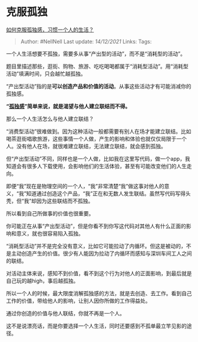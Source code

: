 # 克服孤独
[如何克服孤独感，习惯一个人的生活？](https://www.zhihu.com/question/296898800/answer/2268747553)

> Author: #NellNell
Last update: *14/12/2021*
Links:
Tags:

一个人生活想要不孤独，需要多从事“产出型的活动”，而不是“消耗型的活动”。

题目里描述那些，逛街、购物、旅游、吃吃喝喝都属于“消耗型活动”。用“消耗型活动”填满时间，只会越忙越孤独。

“产出型活动”指的是**可以创造产品和价值的活动**。从事这些活动才有可能消减你的孤独感。

**“[孤独感](https://www.zhihu.com/search?q=%E5%AD%A4%E7%8B%AC%E6%84%9F&search_source=Entity&hybrid_search_source=Entity&hybrid_search_extra=%7B%22sourceType%22%3A%22answer%22%2C%22sourceId%22%3A2268747553%7D)”简单来说，就是渴望与他人建立联结而不得。**

那么一个人生活怎么与他人建立联结？

“消费型活动”很难做到。因为这种活动一般都需要有别人在场才能建立联结。比如喝茶逛街唱歌旅游，这些事情一个人做，产生的影响和体验也就仅仅局限于一个人。没有他人在场，就很难建立联结，无法建立联结，就会感到孤独。

但“产出型活动”不同，同样也是一个人做，比如我在这里写代码，做一个app，我知道会有很多人下载使用，会影响他们的生活体验，甚至有可能改变他们的人生走向。

即便“我”现在是物理空间的一个人，“我”非常清楚“我”做这事对他人的意义，“我”知道通过创造这个产品，“我”正在和无数人发生联结。虽然写代码写得头秃，但“我”却因为这些联结而不孤独。

所以看到自己所做事的价值也很重要。

你可能正在从事“产出型活动”，但是你看不到你写这代码对其他人有什么正面的影响和意义，就也很容易陷入孤独。

“消耗型活动”并不是完全没有意义，比如它可能拉动了内循环。但这是被动的，不是主动创造产生的价值。很少有人能因为拉动了内循环而感知与深圳车间工人之间的联结。

对活动主体来说，感知不到价值，看不到这个行为对他人的正面影响，到最后就是自己玩的越high，事后越孤独。

所以一个人的时候，最大限度消解孤独感的方法，就是去创造、去工作。看到自己工作的价值，带给他人的影响，让别人因你所做的工作得益处。

通过你创造的价值与他人联结，你就不再是一个人。

这不是说漂亮话，而是你要选择一个人生活，同时还要感到不孤单最立竿见影的途径。
